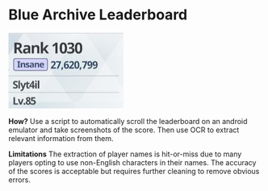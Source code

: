 # Blue Archive Leaderboard

![Rank1030](screenshots/1030.jpg)

**How?**
Use a script to automatically scroll the leaderboard on an android emulator and take screenshots of the score. Then use OCR to extract relevant information from them.

**Limitations**
The extraction of player names is hit-or-miss due to many players opting to use non-English characters in their names. The accuracy of the scores is acceptable but requires further cleaning to remove obvious errors.
